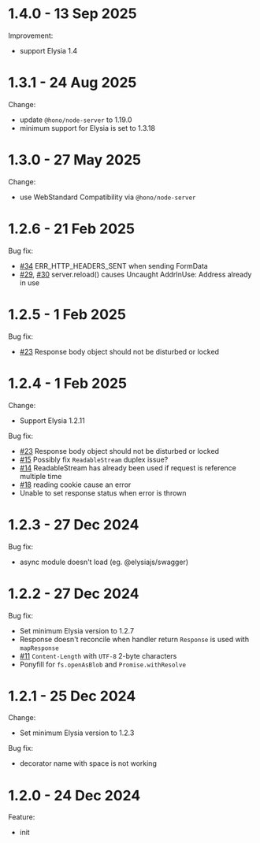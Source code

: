 # 1.4.0 - 13 Sep 2025
Improvement:
- support Elysia 1.4

# 1.3.1 - 24 Aug 2025
Change:
- update `@hono/node-server` to 1.19.0
- minimum support for Elysia is set to 1.3.18

# 1.3.0 - 27 May 2025
Change:
- use WebStandard Compatibility via `@hono/node-server`

# 1.2.6 - 21 Feb 2025
Bug fix:
- [#34](https://github.com/elysiajs/node/issues/34) ERR_HTTP_HEADERS_SENT when sending FormData
- [#29](https://github.com/elysiajs/node/issues/29), [#30](https://github.com/elysiajs/node/pull/30) server.reload() causes Uncaught AddrInUse: Address already in use

# 1.2.5 - 1 Feb 2025
Bug fix:
- [#23](https://github.com/elysiajs/node/issues/23) Response body object should not be disturbed or locked

# 1.2.4 - 1 Feb 2025
Change:
- Support Elysia 1.2.11

Bug fix:
- [#23](https://github.com/elysiajs/node/issues/23) Response body object should not be disturbed or locked
- [#15](https://github.com/elysiajs/node/issues/15) Possibly fix `ReadableStream` duplex issue?
- [#14](https://github.com/elysiajs/node/issues/14) ReadableStream has already been used if request is reference multiple time
- [#18](https://github.com/elysiajs/node/issues/18) reading cookie cause an error
- Unable to set response status when error is thrown

# 1.2.3 - 27 Dec 2024
Bug fix:
- async module doesn't load (eg. @elysiajs/swagger)

# 1.2.2 - 27 Dec 2024
Bug fix:
- Set minimum Elysia version to 1.2.7
- Response doesn't reconcile when handler return `Response` is used with `mapResponse`
- [#11](https://github.com/elysiajs/node/pull/11) `Content-Length` with `UTF-8` 2-byte characters
- Ponyfill for `fs.openAsBlob` and `Promise.withResolve`

# 1.2.1 - 25 Dec 2024
Change:
- Set minimum Elysia version to 1.2.3

Bug fix:
- decorator name with space is not working

# 1.2.0 - 24 Dec 2024
Feature:
- init
